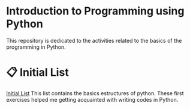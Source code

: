 # Introduction to Programming using Python
This repository is dedicated to the activities related to the basics of the programming in Python.
# 📋 Initial List
[Initial List](https://github.com/renanrv4/IP_list/initial_list)
This list contains the basics estructures of python.
These first exercises helped me getting acquainted with writing codes in Python.

